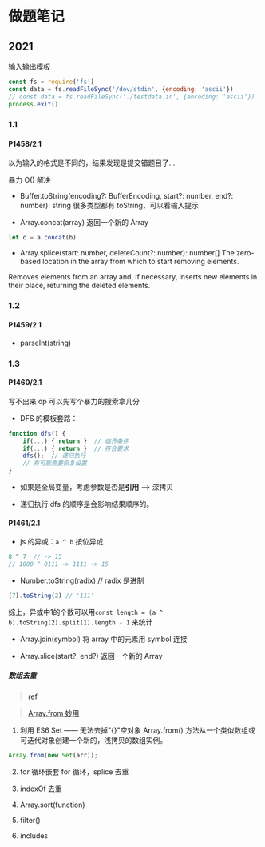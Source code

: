# 做题笔记

## 2021

输入输出模板
```javascript
const fs = require('fs')
const data = fs.readFileSync('/dev/stdin', {encoding: 'ascii'})
// const data = fs.readFileSync('./testdata.in', {encoding: 'ascii'})
process.exit()
```

### 1.1

#### P1458/2.1
以为输入的格式是不同的，结果发现是提交错题目了...

暴力 O() 解决

- Buffer.toString(encoding?: BufferEncoding, start?: number, end?: number): string
很多类型都有 toString，可以看输入提示

- Array.concat(array)
返回一个新的 Array
```javascript
let c = a.concat(b)
```
- Array.splice(start: number, deleteCount?: number): number[]
The zero-based location in the array from which to start removing elements.

Removes elements from an array and, if necessary, inserts new elements in their place, returning the deleted elements.

### 1.2

#### P1459/2.1

- parseInt(string)


### 1.3

#### P1460/2.1

写不出来 dp 可以先写个暴力的搜索拿几分

- DFS 的模板套路：
```javascript
function dfs() {
    if(...) { return }  // 临界条件
    if(...) { return }  // 符合要求
    dfs();  // 递归执行
    // 有可能需要恢复设置
}
```

- 如果是全局变量，考虑参数是否是**引用** --> 深拷贝

- 递归执行 dfs 的顺序是会影响结果顺序的。



#### P1461/2.1

- js 的异或：`a ^ b` 按位异或
```javascript
8 ^ 7  // -> 15
// 1000 ^ 0111 -> 1111 -> 15
```

- Number.toString(radix) // radix 是进制
```javascript
(7).toString(2) // '111'
```

综上，异或中1的个数可以用`const length = (a ^ b).toString(2).split(1).length - 1` 来统计

- Array.join(symbol)
将 array 中的元素用 symbol 连接

- Array.slice(start?, end?)
返回一个新的 Array

##### 数组去重

> [ref](https://www.zhihu.com/question/275792654/answer/635430792)

> [Array.from 妙用](https://segmentfault.com/a/1190000004450221)

1. 利用 ES6 Set —— 无法去掉"{}"空对象
 Array.from() 方法从一个类似数组或可迭代对象创建一个新的，浅拷贝的数组实例。
```javascript
Array.from(new Set(arr));
```

2. for 循环嵌套 for 循环，splice 去重

3. indexOf 去重

4. Array.sort(function)

5. filter()

6. includes




